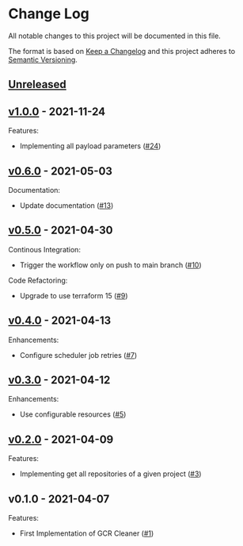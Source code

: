 # Change Log

All notable changes to this project will be documented in this file.

The format is based on [Keep a Changelog](http://keepachangelog.com/) and this
project adheres to [Semantic Versioning](http://semver.org/).

<a name="unreleased"></a>
## [Unreleased]



<a name="v1.0.0"></a>
## [v1.0.0] - 2021-11-24
Features:
- Implementing all payload parameters ([#24](https://github.com/mirakl/terraform-gcr-cleaner/issues/24))


<a name="v0.6.0"></a>
## [v0.6.0] - 2021-05-03
Documentation:
- Update documentation ([#13](https://github.com/mirakl/terraform-gcr-cleaner/issues/13))


<a name="v0.5.0"></a>
## [v0.5.0] - 2021-04-30
Continous Integration:
- Trigger the workflow only on push to main branch ([#10](https://github.com/mirakl/terraform-gcr-cleaner/issues/10))

Code Refactoring:
- Upgrade to use terraform 15 ([#9](https://github.com/mirakl/terraform-gcr-cleaner/issues/9))


<a name="v0.4.0"></a>
## [v0.4.0] - 2021-04-13
Enhancements:
- Configure scheduler job retries ([#7](https://github.com/mirakl/terraform-gcr-cleaner/issues/7))


<a name="v0.3.0"></a>
## [v0.3.0] - 2021-04-12
Enhancements:
- Use configurable resources ([#5](https://github.com/mirakl/terraform-gcr-cleaner/issues/5))


<a name="v0.2.0"></a>
## [v0.2.0] - 2021-04-09
Features:
- Implementing get all repositories of a given project ([#3](https://github.com/mirakl/terraform-gcr-cleaner/issues/3))


<a name="v0.1.0"></a>
## v0.1.0 - 2021-04-07
Features:
- First Implementation of GCR Cleaner ([#1](https://github.com/mirakl/terraform-gcr-cleaner/issues/1))


[Unreleased]: https://github.com/mirakl/terraform-gcr-cleaner/compare/v1.0.0...HEAD
[v1.0.0]: https://github.com/mirakl/terraform-gcr-cleaner/compare/v0.6.0...v1.0.0
[v0.6.0]: https://github.com/mirakl/terraform-gcr-cleaner/compare/v0.5.0...v0.6.0
[v0.5.0]: https://github.com/mirakl/terraform-gcr-cleaner/compare/v0.4.0...v0.5.0
[v0.4.0]: https://github.com/mirakl/terraform-gcr-cleaner/compare/v0.3.0...v0.4.0
[v0.3.0]: https://github.com/mirakl/terraform-gcr-cleaner/compare/v0.2.0...v0.3.0
[v0.2.0]: https://github.com/mirakl/terraform-gcr-cleaner/compare/v0.1.0...v0.2.0
